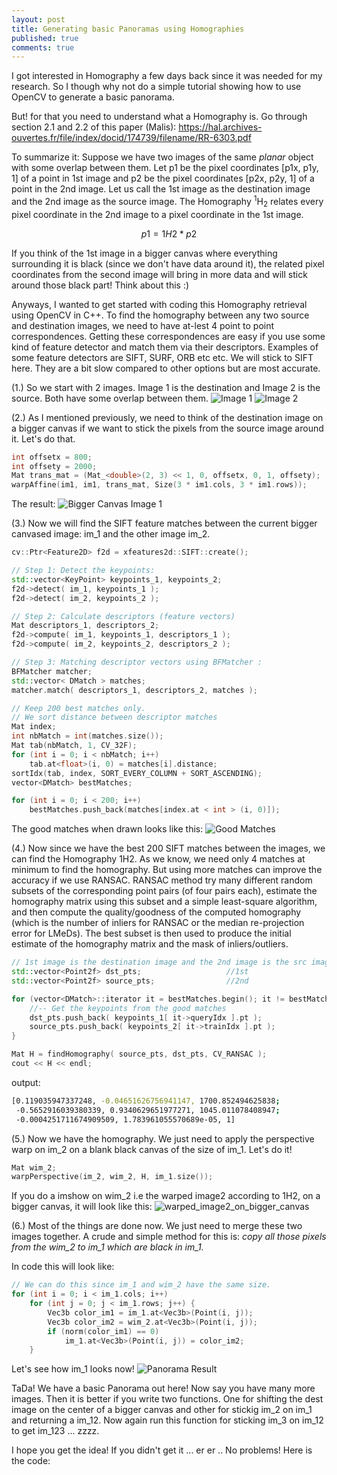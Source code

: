 ```yaml
---
layout: post
title: Generating basic Panoramas using Homographies
published: true
comments: true
---
```


I got interested in Homography a few days back since it was needed for my research. So I though why not do a simple tutorial showing how to use OpenCV to generate a basic panorama.

But! for that you need to understand what a Homography is. Go through section 2.1 and 2.2 of this paper (Malis): <https://hal.archives-ouvertes.fr/file/index/docid/174739/filename/RR-6303.pdf>

To summarize it: Suppose we have two images of the same _planar_ object with some overlap between them. Let p1 be the pixel coordinates [p1x, p1y, 1] of a point in 1st image and p2 be the pixel coordinates [p2x, p2y, 1] of a point in the 2nd image. Let us call the 1st image as the destination image and the 2nd image as the source image. The Homography <sup>1</sup>H<sub>2</sub> relates every pixel coordinate in the 2nd image to a pixel coordinate in the 1st image.

```math
p1 = 1H2 * p2
```

If you think of the 1st image in a bigger canvas where everything surrounding it is black (since we don't have data around it), the related pixel coordinates from the second image will bring in more data and will stick around those black part! Think about this :)

Anyways, I wanted to get started with coding this Homography retrieval using OpenCV in C++. To find the homography between any two source and destination images, we need to have at-lest 4 point to point correspondences. Getting these correspondences are easy if you use some kind of feature detector and match them via their descriptors. Examples of some feature detectors are SIFT, SURF, ORB etc etc. We will stick to SIFT here. They are a bit slow compared to other options but are most accurate.

(1.) So we start with 2 images. Image 1 is the destination and Image 2 is the source. Both have some overlap between them.
![Image 1](/images/1.jpg "Destination Image")
![Image 2](/images/2.jpg "Source Image")

(2.) As I mentioned previously, we need to think of the destination image on a bigger canvas if we want to stick the pixels from the source image around it. Let's do that.

```cpp
int offsetx = 800;
int offsety = 2000;
Mat trans_mat = (Mat_<double>(2, 3) << 1, 0, offsetx, 0, 1, offsety);
warpAffine(im1, im1, trans_mat, Size(3 * im1.cols, 3 * im1.rows));
```
The result:
![Bigger Canvas Image 1](/images/3.jpg "Bigger Canvas Image")

(3.) Now we will find the SIFT feature matches between the current bigger canvased image: im_1 and the other image im_2.

```cpp
cv::Ptr<Feature2D> f2d = xfeatures2d::SIFT::create();

// Step 1: Detect the keypoints:
std::vector<KeyPoint> keypoints_1, keypoints_2;
f2d->detect( im_1, keypoints_1 );
f2d->detect( im_2, keypoints_2 );

// Step 2: Calculate descriptors (feature vectors)
Mat descriptors_1, descriptors_2;
f2d->compute( im_1, keypoints_1, descriptors_1 );
f2d->compute( im_2, keypoints_2, descriptors_2 );

// Step 3: Matching descriptor vectors using BFMatcher :
BFMatcher matcher;
std::vector< DMatch > matches;
matcher.match( descriptors_1, descriptors_2, matches );

// Keep 200 best matches only.
// We sort distance between descriptor matches
Mat index;
int nbMatch = int(matches.size());
Mat tab(nbMatch, 1, CV_32F);
for (int i = 0; i < nbMatch; i++)
	tab.at<float>(i, 0) = matches[i].distance;
sortIdx(tab, index, SORT_EVERY_COLUMN + SORT_ASCENDING);
vector<DMatch> bestMatches;

for (int i = 0; i < 200; i++)
	bestMatches.push_back(matches[index.at < int > (i, 0)]);

```

The good matches when drawn looks like this:
![Good Matches](/images/Good_Matches.jpg "Good Matches Image")


(4.) Now since we have the best 200 SIFT matches between the images, we can find the Homography 1H2. As we know, we need only 4 matches at minimum to find the homography. But using more matches can improve the accuracy if we use RANSAC. RANSAC method try many different random subsets of the corresponding point pairs (of four pairs each), estimate the homography matrix using this subset and a simple least-square algorithm, and then compute the quality/goodness of the computed homography (which is the number of inliers for RANSAC or the median re-projection error for LMeDs). The best subset is then used to produce the initial estimate of the homography matrix and the mask of inliers/outliers.

```cpp
// 1st image is the destination image and the 2nd image is the src image
std::vector<Point2f> dst_pts;                   //1st
std::vector<Point2f> source_pts;                //2nd

for (vector<DMatch>::iterator it = bestMatches.begin(); it != bestMatches.end(); ++it) {
	//-- Get the keypoints from the good matches
	dst_pts.push_back( keypoints_1[ it->queryIdx ].pt );
	source_pts.push_back( keypoints_2[ it->trainIdx ].pt );
}

Mat H = findHomography( source_pts, dst_pts, CV_RANSAC );
cout << H << endl;
```
output:

```bash
[0.119035947337248, -0.04651626756941147, 1700.852494625838;
 -0.5652916039380339, 0.9340629651977271, 1045.011078408947;
 -0.0004251711674909509, 1.783961055570689e-05, 1]
```

(5.) Now we have the homography. We just need to apply the perspective warp on im_2 on a blank black canvas of the size of im_1. Let's do it!

```cpp
Mat wim_2;
warpPerspective(im_2, wim_2, H, im_1.size());
```
If you do a imshow on wim_2 i.e the warped image2 according to 1H2, on a bigger canvas, it will look like this:
![warped_image2_on_bigger_canvas](/images/warped_image2_on_bigger_canvas.jpg "warped image2 on bigger canvas")

(6.) Most of the things are done now. We just need to merge these two images together. A crude and simple method for this is: *copy all those pixels from the wim_2 to im_1 which are black in im_1.*

In code this will look like:

```cpp
// We can do this since im_1 and wim_2 have the same size.
for (int i = 0; i < im_1.cols; i++)
	for (int j = 0; j < im_1.rows; j++) {
		Vec3b color_im1 = im_1.at<Vec3b>(Point(i, j));
		Vec3b color_im2 = wim_2.at<Vec3b>(Point(i, j));
		if (norm(color_im1) == 0)
			im_1.at<Vec3b>(Point(i, j)) = color_im2;
	}
```

Let's see how im_1 looks now!
![Panorama Result](/images/pano_result.jpg "panorama result")

TaDa! We have a basic Panorama out here! Now say you have many more images. Then it is better if you write two functions. One for shifting the dest image on the center of a bigger canvas and other for stickig im_2 on im_1 and returning a im_12. Now again run this function for sticking im_3 on im_12 to get im_123 ... zzzz.

I hope you get the idea! If you didn't get it ... er er .. No problems! Here is the code: 
